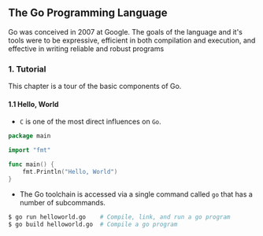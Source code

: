 ## The Go Programming Language
Go was conceived in 2007 at Google. The goals of the language and it's tools were to be expressive, efficient in both compilation and execution, and effective in writing reliable and robust programs

### 1. Tutorial
This chapter is a tour of the basic components of Go.

#### 1.1 Hello, World
- `C` is one of the most direct influences on `Go`.

```go
package main

import "fmt"

func main() {
    fmt.Println("Hello, World")
}
```
- The Go toolchain is accessed via a single command called `go` that has a number of subcommands.
```bash
$ go run helloworld.go    # Compile, link, and run a go program
$ go build helloworld.go  # Compile a go program
```
